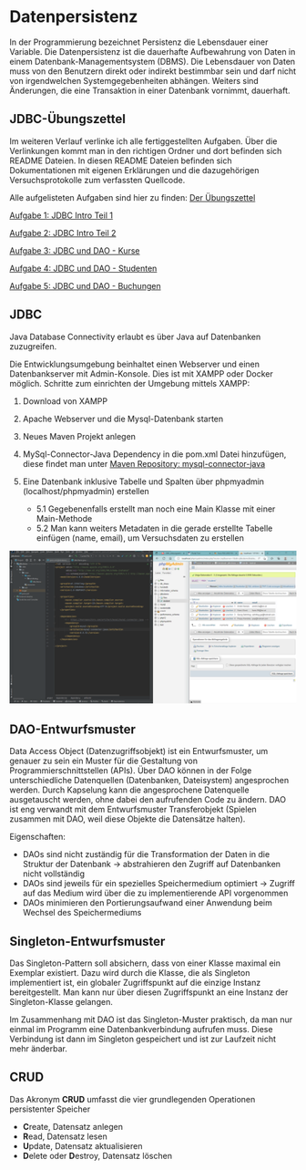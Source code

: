 # Datenpersistenz

In der Programmierung bezeichnet Persistenz die Lebensdauer einer Variable. Die Datenpersistenz ist die dauerhafte Aufbewahrung von Daten in einem Datenbank-Managementsystem (DBMS). Die Lebensdauer von Daten muss von den Benutzern direkt oder indirekt bestimmbar sein und darf nicht von irgendwelchen Systemgegebenheiten abhängen. Weiters sind Änderungen, die eine Transaktion in einer Datenbank vornimmt, dauerhaft.

## JDBC-Übungszettel

Im weiteren Verlauf verlinke ich alle fertiggestellten Aufgaben. Über die Verlinkungen kommt man in den richtigen Ordner und dort befinden sich README Dateien. In diesen README Dateien befinden sich Dokumentationen mit eigenen Erklärungen und die dazugehörigen Versuchsprotokolle zum verfassten Quellcode.

Alle aufgelisteten Aufgaben sind hier zu finden: [Der Übungszettel](JDBC_Uebungszettel_V3-3.pdf)

[Aufgabe 1: JDBC Intro Teil 1](jdbcdemo)

[Aufgabe 2: JDBC Intro Teil 2](jdbcdemo2)

[Aufgabe 3: JDBC und DAO - Kurse](kurssystem)

[Aufgabe 4: JDBC und DAO - Studenten](kurssystem/Readme_Aufgabe_Studenten.md)

[Aufgabe 5: JDBC und DAO - Buchungen](Aufgabe_5_Buchungen.md)

## JDBC

Java Database Connectivity erlaubt es über Java auf Datenbanken zuzugreifen.

Die Entwicklungsumgebung beinhaltet einen Webserver und einen Datenbankserver mit Admin-Konsole. Dies ist mit XAMPP oder Docker möglich. Schritte zum einrichten der Umgebung mittels XAMPP:

1. Download von XAMPP

2. Apache Webserver und die Mysql-Datenbank starten

3. Neues Maven Projekt anlegen

4. MySql-Connector-Java Dependency in die pom.xml Datei hinzufügen, diese findet man unter [Maven Repository: mysql-connector-java](https://mvnrepository.com/artifact/mysql/mysql-connector-java)

5. Eine Datenbank inklusive Tabelle und Spalten über phpmyadmin (localhost/phpmyadmin) erstellen
     * 5.1 Gegebenenfalls erstellt man noch eine Main Klasse mit einer Main-Methode
     * 5.2 Man kann weiters Metadaten in die gerade erstellte Tabelle einfügen (name, email), um Versuchsdaten zu erstellen

![entwicklungsumgebung](images/entwicklungsumgebung.png)

## DAO-Entwurfsmuster

Data Access Object (Datenzugriffsobjekt) ist ein Entwurfsmuster, um genauer zu sein ein Muster für die Gestaltung von Programmierschnittstellen (APIs). Über DAO können in der Folge unterschiedliche Datenquellen (Datenbanken, Dateisystem) angesprochen werden. Durch Kapselung kann die angesprochene Datenquelle ausgetauscht werden, ohne dabei den aufrufenden Code zu ändern. DAO ist eng verwandt mit dem Entwurfsmuster Transferobjekt (Spielen zusammen mit DAO, weil diese Objekte die Datensätze halten).

Eigenschaften:

* DAOs sind nicht zuständig für die Transformation der Daten in die Struktur der Datenbank -> abstrahieren den Zugriff auf Datenbanken nicht vollständig
* DAOs sind jeweils für ein spezielles Speichermedium optimiert -> Zugriff auf das Medium wird über die zu implementierende API vorgenommen
* DAOs minimieren den Portierungsaufwand einer Anwendung beim Wechsel des Speichermediums

## Singleton-Entwurfsmuster

Das Singleton-Pattern soll absichern, dass von einer Klasse maximal ein Exemplar existiert. Dazu wird durch die Klasse, die als Singleton implementiert ist, ein globaler Zugriffspunkt auf die einzige Instanz bereitgestellt. Man kann nur über diesen Zugriffspunkt an eine Instanz der Singleton-Klasse gelangen. 

Im Zusammenhang mit DAO ist das Singleton-Muster praktisch, da man nur einmal im Programm eine Datenbankverbindung aufrufen muss. Diese Verbindung ist dann im Singleton gespeichert und ist zur Laufzeit nicht mehr änderbar.

## CRUD

Das Akronym **CRUD** umfasst die vier grundlegenden Operationen persistenter Speicher

* **C**reate, Datensatz anlegen
* **R**ead, Datensatz lesen
* **U**pdate, Datensatz aktualisieren
* **D**elete oder **D**estroy, Datensatz löschen

